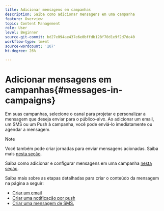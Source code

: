 ```yaml
---
title: Adicionar mensagens em campanhas
description: Saiba como adicionar mensagens em uma campanha
feature: Overview
topic: Content Management
role: User
level: Beginner
source-git-commit: bd27e094ae437e6e0bffdb128f70d1e9f2d7de40
workflow-type: tm+mt
source-wordcount: '107'
ht-degree: 26%

---
```



# Adicionar mensagens em campanhas{#messages-in- campaigns}

Em suas campanhas, selecione o canal para projetar e personalizar a mensagem que deseja enviar para o público-alvo. Ao adicionar um email, um SMS ou um Push à campanha, você pode enviá-lo imediatamente ou agendar a mensagem.

>[!NOTE]
>Você também pode criar jornadas para enviar mensagens acionadas. Saiba mais [nesta seção](messages-in-journeys.md).

Saiba como adicionar e configurar mensagens em uma campanha [nesta seção](../campaigns/create-campaign.md).

Saiba mais sobre as etapas detalhadas para criar o conteúdo da mensagem na página a seguir:

* [Criar um email](create-email.md)
* [Criar uma notificação por push](create-push.md)
* [Criar uma mensagem de SMS.](create-sms.md)
